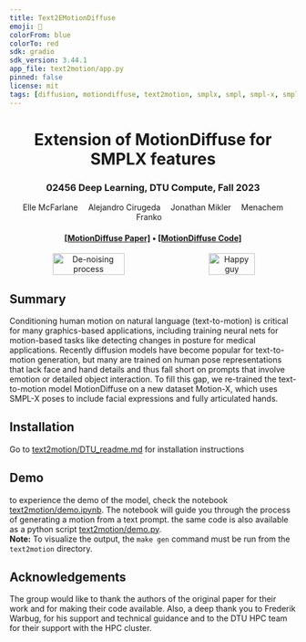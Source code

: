 ```yaml
---
title: Text2EMotionDiffuse
emoji: 🧠
colorFrom: blue
colorTo: red
sdk: gradio
sdk_version: 3.44.1
app_file: text2motion/app.py
pinned: false
license: mit
tags: [diffusion, motiondiffuse, text2motion, smplx, smpl, smpl-x, smplify-x]
---
```

<div align="center">

<h1>Extension of MotionDiffuse for SMPLX features</h1>
<h3>02456 Deep Learning, DTU Compute, Fall 2023</h3>
<div>
    <a>Elle McFarlane</a>&emsp;
    <a>Alejandro Cirugeda</a>&emsp;
    <a>Jonathan Mikler</a>&emsp;
    <a>Menachem Franko</a>&emsp;
</div>
<div>
<h4 align="center">
  <a href="https://arxiv.org/abs/2208.15001" target='_blank'>[MotionDiffuse Paper]</a> •
  <a href="https://github.com/mingyuan-zhang/MotionDiffuse" target='_blank'>[MotionDiffuse Code]</a>
</h4>
</div>

<div style="display: flex; justify-content: center;">
    <img src="text2motion/other/denoising.png" alt="De-noising process" style="width: 50%; margin: 0 auto;">
    <img src="text2motion/other/happy_guy.png" alt="Happy guy" style="width: 40%; margin: 0 auto;">
</div>
    
</div>

## Summary
Conditioning human motion on natural language (text-to-motion) is critical for many graphics-based applications, including training neural nets for motion-based tasks like detecting changes in posture for medical applications. Recently diffusion models have become popular for text-to-motion generation, but many are trained on human pose representations that lack face and hand details and thus fall short on prompts that involve emotion or detailed object interaction. To fill this gap, we re-trained the text-to-motion model MotionDiffuse on a new dataset Motion-X, which uses SMPL-X poses to include facial expressions and fully articulated hands.

## Installation
Go to [text2motion/DTU_readme.md](text2motion/dtu_README.md) for installation instructions

## Demo
to experience the demo of the model, check the notebook [text2motion/demo.ipynb](text2motion/demo.ipynb). The notebook will guide you through the process of generating a motion from a text prompt. the same code is also available as a python script [text2motion/demo.py](text2motion/demo.py).\
**Note:** To visualize the output, the `make gen` command must be run from the `text2motion` directory.

## Acknowledgements
The group would like to thank the authors of the original paper for their work and for making their code available. Also, a deep thank you to Frederik Warbug, for his support and technical guidance and to the DTU HPC team for their support with the HPC cluster.